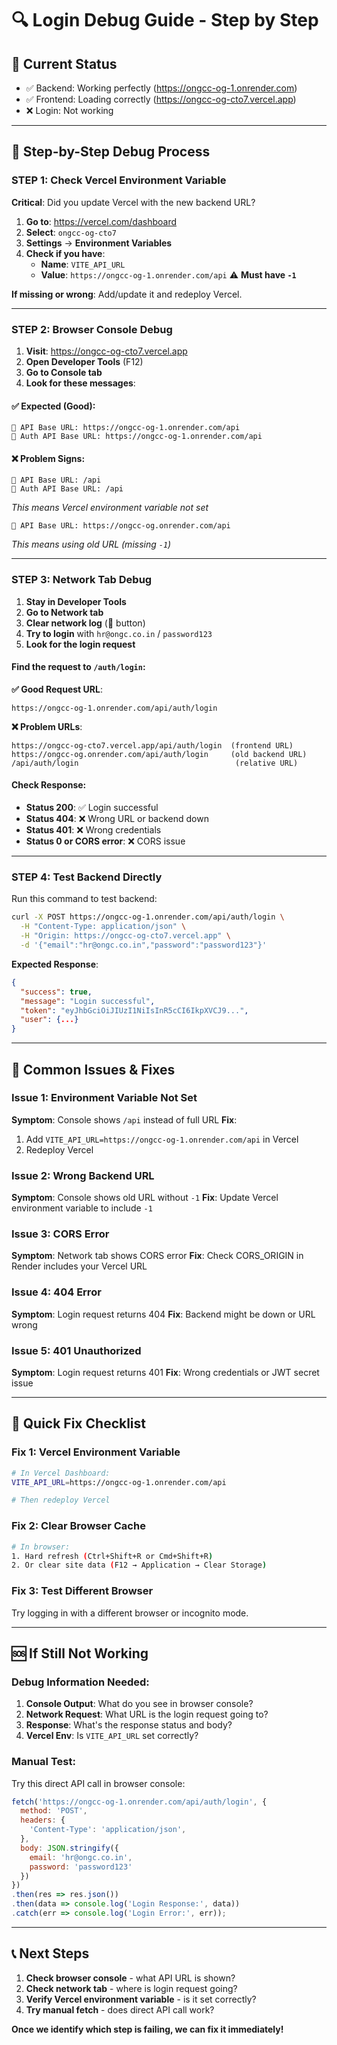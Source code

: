 # 🔍 Login Debug Guide - Step by Step

## 🚨 **Current Status**
- ✅ Backend: Working perfectly (https://ongcc-og-1.onrender.com)
- ✅ Frontend: Loading correctly (https://ongcc-og-cto7.vercel.app)
- ❌ Login: Not working

---

## 🧪 **Step-by-Step Debug Process**

### **STEP 1: Check Vercel Environment Variable**

**Critical**: Did you update Vercel with the new backend URL?

1. **Go to**: https://vercel.com/dashboard
2. **Select**: `ongcc-og-cto7`
3. **Settings** → **Environment Variables**
4. **Check if you have**:
   - **Name**: `VITE_API_URL`
   - **Value**: `https://ongcc-og-1.onrender.com/api` ⚠️ **Must have `-1`**

**If missing or wrong**: Add/update it and redeploy Vercel.

---

### **STEP 2: Browser Console Debug**

1. **Visit**: https://ongcc-og-cto7.vercel.app
2. **Open Developer Tools** (F12)
3. **Go to Console tab**
4. **Look for these messages**:

#### **✅ Expected (Good)**:
```
🔗 API Base URL: https://ongcc-og-1.onrender.com/api
🔗 Auth API Base URL: https://ongcc-og-1.onrender.com/api
```

#### **❌ Problem Signs**:
```
🔗 API Base URL: /api
🔗 Auth API Base URL: /api
```
*This means Vercel environment variable not set*

```
🔗 API Base URL: https://ongcc-og.onrender.com/api
```
*This means using old URL (missing `-1`)*

---

### **STEP 3: Network Tab Debug**

1. **Stay in Developer Tools**
2. **Go to Network tab**
3. **Clear network log** (🚫 button)
4. **Try to login** with `hr@ongc.co.in` / `password123`
5. **Look for the login request**

#### **Find the request to `/auth/login`**:

**✅ Good Request URL**:
```
https://ongcc-og-1.onrender.com/api/auth/login
```

**❌ Problem URLs**:
```
https://ongcc-og-cto7.vercel.app/api/auth/login  (frontend URL)
https://ongcc-og.onrender.com/api/auth/login     (old backend URL)
/api/auth/login                                   (relative URL)
```

#### **Check Response**:
- **Status 200**: ✅ Login successful
- **Status 404**: ❌ Wrong URL or backend down
- **Status 401**: ❌ Wrong credentials
- **Status 0 or CORS error**: ❌ CORS issue

---

### **STEP 4: Test Backend Directly**

Run this command to test backend:

```bash
curl -X POST https://ongcc-og-1.onrender.com/api/auth/login \
  -H "Content-Type: application/json" \
  -H "Origin: https://ongcc-og-cto7.vercel.app" \
  -d '{"email":"hr@ongc.co.in","password":"password123"}'
```

**Expected Response**:
```json
{
  "success": true,
  "message": "Login successful",
  "token": "eyJhbGciOiJIUzI1NiIsInR5cCI6IkpXVCJ9...",
  "user": {...}
}
```

---

## 🔧 **Common Issues & Fixes**

### **Issue 1: Environment Variable Not Set**
**Symptom**: Console shows `/api` instead of full URL
**Fix**: 
1. Add `VITE_API_URL=https://ongcc-og-1.onrender.com/api` in Vercel
2. Redeploy Vercel

### **Issue 2: Wrong Backend URL**
**Symptom**: Console shows old URL without `-1`
**Fix**: Update Vercel environment variable to include `-1`

### **Issue 3: CORS Error**
**Symptom**: Network tab shows CORS error
**Fix**: Check CORS_ORIGIN in Render includes your Vercel URL

### **Issue 4: 404 Error**
**Symptom**: Login request returns 404
**Fix**: Backend might be down or URL wrong

### **Issue 5: 401 Unauthorized**
**Symptom**: Login request returns 401
**Fix**: Wrong credentials or JWT secret issue

---

## 🚀 **Quick Fix Checklist**

### **Fix 1: Vercel Environment Variable**
```bash
# In Vercel Dashboard:
VITE_API_URL=https://ongcc-og-1.onrender.com/api

# Then redeploy Vercel
```

### **Fix 2: Clear Browser Cache**
```bash
# In browser:
1. Hard refresh (Ctrl+Shift+R or Cmd+Shift+R)
2. Or clear site data (F12 → Application → Clear Storage)
```

### **Fix 3: Test Different Browser**
Try logging in with a different browser or incognito mode.

---

## 🆘 **If Still Not Working**

### **Debug Information Needed**:

1. **Console Output**: What do you see in browser console?
2. **Network Request**: What URL is the login request going to?
3. **Response**: What's the response status and body?
4. **Vercel Env**: Is `VITE_API_URL` set correctly?

### **Manual Test**:

Try this direct API call in browser console:

```javascript
fetch('https://ongcc-og-1.onrender.com/api/auth/login', {
  method: 'POST',
  headers: {
    'Content-Type': 'application/json',
  },
  body: JSON.stringify({
    email: 'hr@ongc.co.in',
    password: 'password123'
  })
})
.then(res => res.json())
.then(data => console.log('Login Response:', data))
.catch(err => console.log('Login Error:', err));
```

---

## 📞 **Next Steps**

1. **Check browser console** - what API URL is shown?
2. **Check network tab** - where is login request going?
3. **Verify Vercel environment variable** - is it set correctly?
4. **Try manual fetch** - does direct API call work?

**Once we identify which step is failing, we can fix it immediately!**